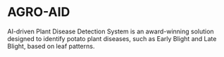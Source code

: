 # AGRO-AID
 AI-driven Plant Disease Detection System is an award-winning solution designed to identify potato plant diseases, such as Early Blight and Late Blight, based on leaf patterns.
